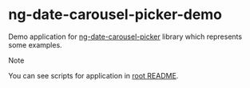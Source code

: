 # ng-date-carousel-picker-demo

Demo application for [ng-date-carousel-picker](../../libs/ng-date-carousel-picker/README.md) library which represents some examples.

> [!NOTE]  
> You can see scripts for application in [root README](../../README.md).
